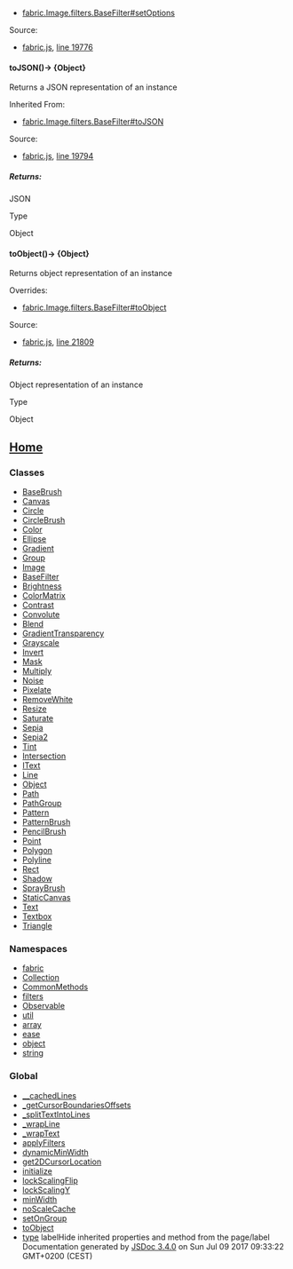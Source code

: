 
* [fabric.Image.filters.BaseFilter#setOptions](fabric.Image.filters.BaseFilter.html#setOptions)

Source:

* [fabric.js](fabric.js.html), [line 19776](fabric.js.html#line19776)

#### toJSON()&rarr; {Object}

Returns a JSON representation of an instance

Inherited From:

* [fabric.Image.filters.BaseFilter#toJSON](fabric.Image.filters.BaseFilter.html#toJSON)

Source:

* [fabric.js](fabric.js.html), [line 19794](fabric.js.html#line19794)

##### Returns:

JSON

Type

Object

#### toObject()&rarr; {Object}

Returns object representation of an instance

Overrides:

* [fabric.Image.filters.BaseFilter#toObject](fabric.Image.filters.BaseFilter.html#toObject)

Source:

* [fabric.js](fabric.js.html), [line 21809](fabric.js.html#line21809)

##### Returns:

Object representation of an instance

Type

Object
## [Home](index.html)

### Classes

* [BaseBrush](fabric.BaseBrush.html)
* [Canvas](fabric.Canvas.html)
* [Circle](fabric.Circle.html)
* [CircleBrush](fabric.CircleBrush.html)
* [Color](fabric.Color.html)
* [Ellipse](fabric.Ellipse.html)
* [Gradient](fabric.Gradient.html)
* [Group](fabric.Group.html)
* [Image](fabric.Image.html)
* [BaseFilter](fabric.Image.filters.BaseFilter.html)
* [Brightness](fabric.Image.filters.Brightness.html)
* [ColorMatrix](fabric.Image.filters.ColorMatrix.html)
* [Contrast](fabric.Image.filters.Contrast.html)
* [Convolute](fabric.Image.filters.Convolute.html)
* [Blend](fabric.Image.filters.fabric.Image.filter.Blend.html)
* [GradientTransparency](fabric.Image.filters.GradientTransparency.html)
* [Grayscale](fabric.Image.filters.Grayscale.html)
* [Invert](fabric.Image.filters.Invert.html)
* [Mask](fabric.Image.filters.Mask.html)
* [Multiply](fabric.Image.filters.Multiply.html)
* [Noise](fabric.Image.filters.Noise.html)
* [Pixelate](fabric.Image.filters.Pixelate.html)
* [RemoveWhite](fabric.Image.filters.RemoveWhite.html)
* [Resize](fabric.Image.filters.Resize.html)
* [Saturate](fabric.Image.filters.Saturate.html)
* [Sepia](fabric.Image.filters.Sepia.html)
* [Sepia2](fabric.Image.filters.Sepia2.html)
* [Tint](fabric.Image.filters.Tint.html)
* [Intersection](fabric.Intersection.html)
* [IText](fabric.IText.html)
* [Line](fabric.Line.html)
* [Object](fabric.Object.html)
* [Path](fabric.Path.html)
* [PathGroup](fabric.PathGroup.html)
* [Pattern](fabric.Pattern.html)
* [PatternBrush](fabric.PatternBrush.html)
* [PencilBrush](fabric.PencilBrush.html)
* [Point](fabric.Point.html)
* [Polygon](fabric.Polygon.html)
* [Polyline](fabric.Polyline.html)
* [Rect](fabric.Rect.html)
* [Shadow](fabric.Shadow.html)
* [SprayBrush](fabric.SprayBrush.html)
* [StaticCanvas](fabric.StaticCanvas.html)
* [Text](fabric.Text.html)
* [Textbox](fabric.Textbox.html)
* [Triangle](fabric.Triangle.html)

### Namespaces

* [fabric](fabric.html)
* [Collection](fabric.Collection.html)
* [CommonMethods](fabric.CommonMethods.html)
* [filters](fabric.Image.filters.html)
* [Observable](fabric.Observable.html)
* [util](fabric.util.html)
* [array](fabric.util.array.html)
* [ease](fabric.util.ease.html)
* [object](fabric.util.object.html)
* [string](fabric.util.string.html)

### Global

* [\_\_cachedLines](global.html#__cachedLines)
* [\_getCursorBoundariesOffsets](global.html#_getCursorBoundariesOffsets)
* [\_splitTextIntoLines](global.html#_splitTextIntoLines)
* [\_wrapLine](global.html#_wrapLine)
* [\_wrapText](global.html#_wrapText)
* [applyFilters](global.html#applyFilters)
* [dynamicMinWidth](global.html#dynamicMinWidth)
* [get2DCursorLocation](global.html#get2DCursorLocation)
* [initialize](global.html#initialize)
* [lockScalingFlip](global.html#lockScalingFlip)
* [lockScalingY](global.html#lockScalingY)
* [minWidth](global.html#minWidth)
* [noScaleCache](global.html#noScaleCache)
* [setOnGroup](global.html#setOnGroup)
* [toObject](global.html#toObject)
* [type](global.html#type) labelHide inherited properties and method from the page/label  
Documentation generated by [JSDoc 3.4.0](https://github.com/jsdoc3/jsdoc) on Sun Jul 09 2017 09:33:22 GMT+0200 (CEST)